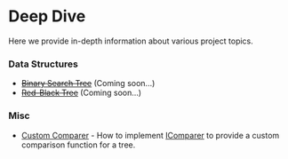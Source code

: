 # Deep Dive

Here we provide in-depth information about various project topics.

### Data Structures

- ~~[Binary Search Tree](https://github.com/haleyga/arboriculture/blob/master/docs/deep_dive/bst.md)~~ (Coming soon...)
- ~~[Red-Black Tree](https://github.com/haleyga/arboriculture/blob/master/docs/deep_dive/rbt.md)~~ (Coming soon...)

### Misc

- [Custom Comparer](https://github.com/haleyga/arboriculture/blob/master/docs/deep_dive/comparer.md) - How to implement 
  [IComparer](https://github.com/haleyga/arboriculture/blob/master/src/binary-tree/binary-tree.ts#L58) to provide a custom comparison function for a tree.
